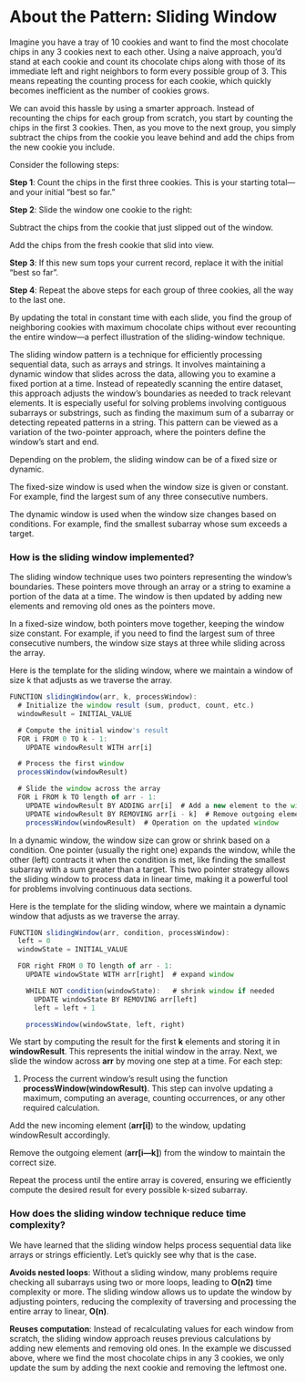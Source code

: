 # About the Pattern: Sliding Window

Imagine you have a tray of 10 cookies and want to find the most chocolate chips in any 3 cookies next to each other. Using a naive approach, you’d stand at each cookie and count its chocolate chips along with those of its immediate left and right neighbors to form every possible group of 3. This means repeating the counting process for each cookie, which quickly becomes inefficient as the number of cookies grows.

We can avoid this hassle by using a smarter approach. Instead of recounting the chips for each group from scratch, you start by counting the chips in the first 3 cookies. Then, as you move to the next group, you simply subtract the chips from the cookie you leave behind and add the chips from the new cookie you include.

Consider the following steps:

**Step 1**: Count the chips in the first three cookies. This is your starting total—and your initial “best so far.”

**Step 2**: Slide the window one cookie to the right:

Subtract the chips from the cookie that just slipped out of the window.

Add the chips from the fresh cookie that slid into view.

**Step 3**: If this new sum tops your current record, replace it with the initial “best so far”.

**Step 4**: Repeat the above steps for each group of three cookies, all the way to the last one.

By updating the total in constant time with each slide, you find the group of neighboring cookies with maximum chocolate chips without ever recounting the entire window—a perfect illustration of the sliding-window technique.

The sliding window pattern is a technique for efficiently processing sequential data, such as arrays and strings. It involves maintaining a dynamic window that slides across the data, allowing you to examine a fixed portion at a time. Instead of repeatedly scanning the entire dataset, this approach adjusts the window’s boundaries as needed to track relevant elements. It is especially useful for solving problems involving contiguous subarrays or substrings, such as finding the maximum sum of a subarray or detecting repeated patterns in a string. This pattern can be viewed as a variation of the two-pointer approach, where the pointers define the window’s start and end.

Depending on the problem, the sliding window can be of a fixed size or dynamic.

The fixed-size window is used when the window size is given or constant. For example, find the largest sum of any three consecutive numbers.

The dynamic window is used when the window size changes based on conditions. For example, find the smallest subarray whose sum exceeds a target.

### How is the sliding window implemented?

The sliding window technique uses two pointers representing the window’s boundaries. These pointers move through an array or a string to examine a portion of the data at a time. The window is then updated by adding new elements and removing old ones as the pointers move.

In a fixed-size window, both pointers move together, keeping the window size constant. For example, if you need to find the largest sum of three consecutive numbers, the window size stays at three while sliding across the array.

Here is the template for the sliding window, where we maintain a window of size k that adjusts as we traverse the array.

```Javascript
FUNCTION slidingWindow(arr, k, processWindow):
  # Initialize the window result (sum, product, count, etc.)
  windowResult = INITIAL_VALUE

  # Compute the initial window's result
  FOR i FROM 0 TO k - 1:
    UPDATE windowResult WITH arr[i]

  # Process the first window
  processWindow(windowResult)

  # Slide the window across the array
  FOR i FROM k TO length of arr - 1:
    UPDATE windowResult BY ADDING arr[i]  # Add a new element to the window
    UPDATE windowResult BY REMOVING arr[i - k]  # Remove outgoing element
    processWindow(windowResult)  # Operation on the updated window
```

In a dynamic window, the window size can grow or shrink based on a condition. One pointer (usually the right one) expands the window, while the other (left) contracts it when the condition is met, like finding the smallest subarray with a sum greater than a target. This two pointer strategy allows the sliding window to process data in linear time, making it a powerful tool for problems involving continuous data sections.

Here is the template for the sliding window, where we maintain a dynamic window that adjusts as we traverse the array.

```Javascript
FUNCTION slidingWindow(arr, condition, processWindow):
  left = 0
  windowState = INITIAL_VALUE

  FOR right FROM 0 TO length of arr - 1:
    UPDATE windowState WITH arr[right]  # expand window

    WHILE NOT condition(windowState):   # shrink window if needed
      UPDATE windowState BY REMOVING arr[left]
      left = left + 1

    processWindow(windowState, left, right)
```

We start by computing the result for the first **k** elements and storing it in **windowResult**. This represents the initial window in the array. Next, we slide the window across **arr** by moving one step at a time. For each step:

1. Process the current window’s result using the function **processWindow(windowResult)**. This step can involve updating a maximum, computing an average, counting occurrences, or any other required calculation.

Add the new incoming element (**arr[i]**) to the window, updating windowResult accordingly.

Remove the outgoing element (**arr[i—k]**) from the window to maintain the correct size.

Repeat the process until the entire array is covered, ensuring we efficiently compute the desired result for every possible k-sized subarray.

### How does the sliding window technique reduce time complexity?

We have learned that the sliding window helps process sequential data like arrays or strings efficiently. Let’s quickly see why that is the case.

**Avoids nested loops**: Without a sliding window, many problems require checking all subarrays using two or more loops, leading to **O(n2)** time complexity or more. The sliding window allows us to update the window by adjusting pointers, reducing the complexity of traversing and processing the entire array to linear, **O(n)**.

**Reuses computation**: Instead of recalculating values for each window from scratch, the sliding window approach reuses previous calculations by adding new elements and removing old ones. In the example we discussed above, where we find the most chocolate chips in any 3 cookies, we only update the sum by adding the next cookie and removing the leftmost one.
